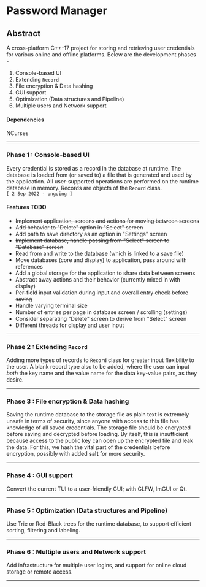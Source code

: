 # Password Manager

## **Abstract**
A cross-platform C++-17 project for storing and retrieving user credentials for various online and
offline platforms. Below are the development phases -  
1. Console-based UI
2. Extending `Record`
3. File encryption & Data hashing
4. GUI support
5. Optimization (Data structures and Pipeline)
6. Multiple users and Network support

#### **Dependencies**
NCurses

---
### **Phase 1 : Console-based UI**
Every credential is stored as a record in the database at runtime. The database is loaded from (or
saved to) a file that is generated and used by the application. All user-supported operations are
performed on the runtime database in memory. Records are objects of the `Record` class.  
`[ 2 Sep 2022 - ongoing ]`
#### **Features TODO**
- ~~Implement application, screens and actions for moving between screens~~
- ~~Add behavior to "Delete" option in "Select" screen~~
- Add path to save directory as an option in "Settings" screen
- ~~Implement database, handle passing from "Select" screen to "Database" screen~~
- Read from and write to the database (which is linked to a save file)
- Move databases (core and display) to application, pass around with references
- Add a global storage for the application to share data between screens
- Abstract away actions and their behavior (currently mixed in with display)
- ~~Per-field input validation during input and overall entry check before saving~~
- Handle varying terminal size
- Number of entries per page in database screen / scrolling (settings)
- Consider separating "Delete" screen to derive from "Select" screen
- Different threads for display and user input

---
### **Phase 2 : Extending `Record`**
Adding more types of records to `Record` class for greater input flexibility to the user. A blank
record type also to be added, where the user can input *both* the key name and the value name for
the data key-value pairs, as they desire.

---
### **Phase 3 : File encryption & Data hashing**
Saving the runtime database to the storage file as plain text is extremely unsafe in terms of
security, since anyone with access to this file has knowledge of all saved credentials. The storage
file should be encrypted before saving and decrypted before loading. By itself, this is insufficient
because access to the public key can open up the encrypted file and leak the data. For this, we hash
the vital part of the credentials before encryption, possibly with added **salt** for more security.

---
### **Phase 4 : GUI support**
Convert the current TUI to a user-friendly GUI; with GLFW, ImGUI or Qt.

---
### **Phase 5 : Optimization (Data structures and Pipeline)**
Use Trie or Red-Black trees for the runtime database, to support efficient sorting, filtering and
labeling.

---
### **Phase 6 : Multiple users and Network support**
Add infrastructure for multiple user logins, and support for online cloud storage or remote access.

---
